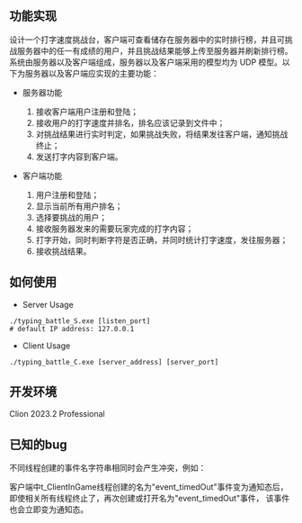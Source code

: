## 功能实现

设计一个打字速度挑战台，客户端可查看储存在服务器中的实时排行榜，并且可挑战服务器中的任一有成绩的用户，并且挑战结果能够上传至服务器并刷新排行榜。系统由服务器以及客户端组成，服务器以及客户端采用的模型均为 UDP 模型。以下为服务器以及客户端应实现的主要功能：

* 服务器功能

  1. 接收客户端用户注册和登陆；
  2. 接收用户的打字速度并排名，排名应该记录到文件中；
  3. 对挑战结果进行实时判定，如果挑战失败，将结果发往客户端，通知挑战终止；
  4. 发送打字内容到客户端。
* 客户端功能

  1. 用户注册和登陆；
  2. 显示当前所有用户排名；
  3. 选择要挑战的用户；
  4. 接收服务器发来的需要玩家完成的打字内容；
  5. 打字开始，同时判断字符是否正确，并同时统计打字速度，发往服务器；
  6. 接收挑战结果。

## 如何使用

- Server Usage

```shell
./typing_battle_S.exe [listen_port]
# default IP address: 127.0.0.1
```

- Client Usage

```shell
./typing_battle_C.exe [server_address] [server_port]
```

## 开发环境

Clion 2023.2 Professional

## 已知的bug

不同线程创建的事件名字符串相同时会产生冲突，例如：

客户端中t_ClientInGame线程创建的名为"event_timedOut"事件变为通知态后，
即使相关所有线程终止了，再次创建或打开名为"event_timedOut"事件，
该事件也会立即变为通知态。

